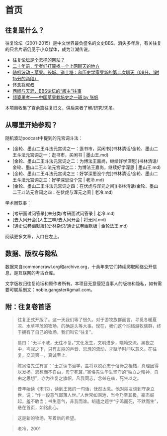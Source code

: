 # 首页

## 往复是什么？

往复论坛（2001-2015）是中文世界最负盛名的文史BBS。消失多年后，有关往复的只言片语仍见于小众媒体，成为江湖传说。

- [往复论坛是个怎样的网站？](https://www.zhihu.com/question/39552772)
- [二十年前，学者们打算找一个上网聊天的地方](https://mp.weixin.qq.com/s/JfK6JZ-GPBB-jlLf0RtMZw)
- [随机波动 - 苹果、长城、道士塔：和历史学家罗新的第二次聊天（08分、1时15分的两段）](https://www.stovol.club/005)
- [怀念将叔叔](https://www.sohu.com/a/652277155_121286085)
- [西祠与天涯，BBS论坛的“版主”往事](https://www.lifeweek.com.cn/article/160832)
- [频婆果考——中国苹果栽培史之一斑 by 张帆](http://agri-history.ihns.ac.cn/scholars/zhangfan1.htm)

本项目收集了百余篇往复旧文，供后来者了解/研究/凭吊。

## 从哪里开始参观？

随机波动podcast中提到的元宫词斗法：

- [金轮、墨山二王斗法元宫词之一：逛书市，买闲书](书林清话/金轮、墨山二王斗法元宫词之一：逛书市，买闲书 | 墨山王.md)
- [金轮、墨山二王斗法元宫词之二：为博法王嘉尚，继续好学深思](书林清话/金轮、墨山二王斗法元宫词之二：为博法王嘉尚，继续好学深思 | 墨山王.md)
- [金轮、墨山二王斗法元宫词之三：好学深思没个完](书林清话/金轮、墨山二王斗法元宫词之三：好学深思没个完 | 老冷.md)
- [金轮、墨山二王斗法元宫词之四：在伏虎与浑元之间](书林清话/金轮、墨山二王斗法元宫词之四：在伏虎与浑元之间 | 老冷.md)

学术圈轶事：

- [考研面试问答录](未分类/考研面试问答录 | 老冷.md)
- [去大同开会](人生三味/去大同开会 | 将无同.md)
- [通史试卷幽默版](史林杂识/通史试卷幽默版 | 金轮法王.md)

阅读更多文章，入口在左上。

## 数据、版权与隐私

数据来自commoncrawl.org和archive.org，十余年来它们持续爬取网络公开信息，是互联网的考古仓库。

文字版权归往复论坛和原作者所有。本项目无意侵犯当事人的版权和隐私，如有需要可联系删文：noble.gangster#gmail.com。

## 附：往复卷首语

> 往复正式开版了。这一天我们等了很久。对于游牧族群而言，寻觅冬暖夏凉、水草丰茂的牧场，的确是头等大事。现在，我们这个网络游牧族群，终于拥有了自己的牧场，我们叫它“往复”。

>易曰：“无平不陂，无往不复。”文化发生，文明进步，端赖交流。黑夜之中，岑寂之下，只有友朋的声音、思想的流动，才赋予时间以意义。在往复，交流第一，真诚至上。

>陈寅恪先生有言：“士之读书治学，盖将以脱心志于俗谛之桎梏，真理因得以发扬。思想而不自由，毋宁死耳。”寅恪先生毕生坚守的“独立之精神，自由之思想”，亦为往复之旗帜，凡我同志，念兹在兹，死生以之。

>昔年始读《宋书》，读到王微的一句话，怃然太息。他对朋友谈到守身立世，说：“作一段意气鄙薄人世。”人世常如溷池，当今乃至其极。豪杰崛起，羞不敢当；书生意气，非我而谁。胡适之题字“宁鸣而死，不默而生”，悬在首页，如铭此心。

>这是新的牧场，写着新的希望。

>老冷，2001